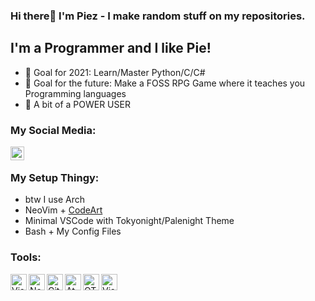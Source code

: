 ### Hi there👋 I'm Piez - I make random stuff on my repositories.
## I'm a Programmer and I like Pie!
- 🥅 Goal for 2021: Learn/Master Python/C/C#<br />
- 🥅 Goal for the future: Make a FOSS RPG Game where it teaches you Programming languages<br />
- 🐧 A bit of a POWER USER

### My Social Media:
[<img align="left" alt="Piez | Twitter" width="22px" src="https://cdn.jsdelivr.net/npm/simple-icons@v3/icons/twitter.svg" />](https://twitter.com/piewith_z)
<br />

### My Setup Thingy:
- btw I use Arch
- NeoVim + [CodeArt](https://github.com/artart222/codeart)
- Minimal VSCode with Tokyonight/Palenight Theme
- Bash + My Config Files

### Tools:

[<img align="left" src="https://user-images.githubusercontent.com/64570731/109303367-45a2d600-786d-11eb-9547-9bb882199360.png" alt="Visual Studio Code(VSCode)" width="26px">](https://code.visualstudio.com)
[<img align="left" src="https://user-images.githubusercontent.com/84755426/141926123-aa1e074a-882a-43ed-b1a5-c6447d66ccc2.png" alt="NeoVim" width="26px">](https://neovim.io/)
[<img align="left" src="https://user-images.githubusercontent.com/84755426/141926841-18adfcd5-3dca-44fb-876b-e87e4c3a74c3.png" alt="Git" width="26px">](https://git-scm.com/)
[<img align="left" src="https://user-images.githubusercontent.com/84755426/141926836-1195125b-9a70-4cb2-a438-ca5f88f30626.png" alt="Atom" width="26px">](https://atom.io/)
[<img align="left" src="https://cdn.shopify.com/s/files/1/0099/4220/4513/products/QtInstaller-256_550x825.png?v=1599810320" alt="QTCreator" width="26px">](https://www.qt.io/product/development-tools)
[<img align="left" src="https://visualstudio.microsoft.com/wp-content/uploads/2021/10/Product-Icon.svg" alt="Visual Studio 2019" width="26px">](https://visualstudio.microsoft.com/)
